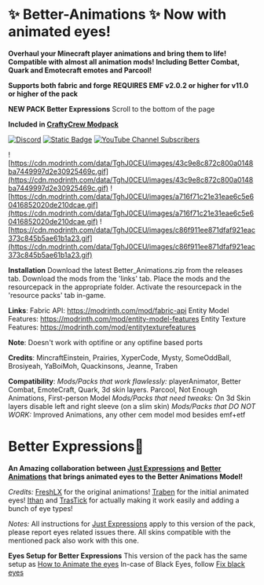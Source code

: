# ✨ Better-Animations ✨ Now with animated eyes!
**Overhaul your Minecraft player animations and bring them to life!**
**Compatible with almost all animation mods! Including Better Combat, Quark and Emotecraft emotes and Parcool!**

**Supports both fabric and forge**
**REQUIRES EMF v2.0.2 or higher for v11.0 or higher of the pack**

**NEW PACK Better Expressions** Scroll to the bottom of the page

**Included in [CraftyCrew Modpack](https://modrinth.com/modpack/craftycrew)**

[![Discord](https://img.shields.io/discord/1079395737479159869?style=for-the-badge&logo=discord&label=Official%20Discord&color=white)](https://discord.com/invite/rK5RbYS9Bm)
[![Static Badge](https://img.shields.io/badge/Code-0?style=for-the-badge&logo=github&label=Official%20Repo&color=skyblue)](https://github.com/Creatomat/Better-Animations)
[![YouTube Channel Subscribers](https://img.shields.io/youtube/channel/subscribers/UC0c_GJTYB5CW-WE_LSsKFYg?style=for-the-badge&logo=youtube&label=Creatomat%20Gaming&color=red)](https://www.youtube.com/channel/UC0c_GJTYB5CW-WE_LSsKFYg)

![https://cdn.modrinth.com/data/TghJ0CEU/images/43c9e8c872c800a0148ba7449997d2e30925469c.gif](https://cdn.modrinth.com/data/TghJ0CEU/images/43c9e8c872c800a0148ba7449997d2e30925469c.gif)
![https://cdn.modrinth.com/data/TghJ0CEU/images/a716f71c21e31eae6c5e60416852020de210dcae.gif](https://cdn.modrinth.com/data/TghJ0CEU/images/a716f71c21e31eae6c5e60416852020de210dcae.gif)
![https://cdn.modrinth.com/data/TghJ0CEU/images/c86f911ee871dfaf921eac373c845b5ae61b1a23.gif](https://cdn.modrinth.com/data/TghJ0CEU/images/c86f911ee871dfaf921eac373c845b5ae61b1a23.gif)

**Installation**
Download the latest Better_Animations.zip from the releases tab.
Download the mods from the 'links' tab.
Place the mods and the resourcepack in the appropriate folder.
Activate the resourcepack in the 'resource packs' tab in-game.

**Links**:
Fabric API: https://modrinth.com/mod/fabric-api
Entity Model Features: https://modrinth.com/mod/entity-model-features
Entity Texture Features: https://modrinth.com/mod/entitytexturefeatures


**Note**:
Doesn't work with optifine or any optifine based ports


**Credits**:
MincraftEinstein, Prairies, XyperCode, Mysty, SomeOddBall, Brosiyeah, YaBoiMoh, Quackinsons, Jeanne, Traben


**Compatibility**:
_Mods/Packs that work flawlessly:_ playerAnimator, Better Combat, EmoteCraft, Quark, 3d skin layers. Parcool, Not Enough Animations, First-person Model
_Mods/Packs that need tweaks:_ On 3d Skin layers disable left and right sleeve (on a slim skin)
_Mods/Packs that DO NOT WORK:_ Improved Animations, any other cem model mod besides emf+etf

# Better Expressions👀
**An Amazing collaboration between [Just Expressions](https://modrinth.com/resourcepack/just-expressions) and [Better Animations](https://modrinth.com/resourcepack/better-animations) that brings animated eyes to the Better Animations Model!**

_Credits:_
[FreshLX](https://modrinth.com/user/FreshLX/resourcepacks) for the original animations!
[Traben](https://modrinth.com/user/Traben) for the initial animated eyes!
[Ithan](https://modrinth.com/user/IthanMendoza) and [TrasTick](https://modrinth.com/user/TrasTick) for actually making it work easily and adding a bunch of eye types!

_Notes:_
All instructions for [Just Expressions](https://modrinth.com/resourcepack/just-expressions) apply to this version of the pack, please report eyes related issues there.
All skins compatible with the mentioned pack also work with this one.

**Eyes Setup for Better Expressions**
This version of the pack has the same setup as [How to Animate the eyes](https://github.com/IthanMendoza/Fresh-Moves/wiki#how-to-animate-the-eyes)
In-case of Black Eyes, follow [Fix black eyes](https://github.com/IthanMendoza/Fresh-Moves/wiki/Fix-Black-Eyes)

